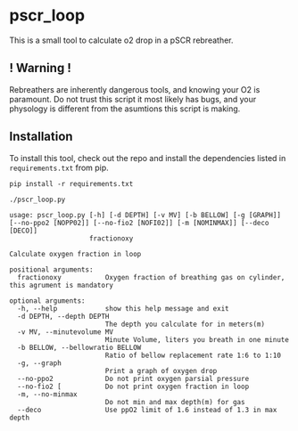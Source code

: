 # pscr_loop

This is a small tool to calculate o2 drop in a pSCR rebreather.

## ! Warning !
Rebreathers are inherently dangerous tools, and knowing your O2 is paramount.
Do not trust this script it most likely has bugs, and your physology is different
from the asumtions this script is making.

## Installation
To install this tool, check out the repo and install the dependencies listed in `requirements.txt` from pip.

  `pip install -r requirements.txt`


```
./pscr_loop.py

usage: pscr_loop.py [-h] [-d DEPTH] [-v MV] [-b BELLOW] [-g [GRAPH]] [--no-ppo2 [NOPP02]] [--no-fio2 [NOFI02]] [-m [NOMINMAX]] [--deco [DECO]]
                    fractionoxy

Calculate oxygen fraction in loop

positional arguments:
  fractionoxy           Oxygen fraction of breathing gas on cylinder, this agrument is mandatory

optional arguments:
  -h, --help            show this help message and exit
  -d DEPTH, --depth DEPTH
                        The depth you calculate for in meters(m)
  -v MV, --minutevolume MV
                        Minute Volume, liters you breath in one minute
  -b BELLOW, --bellowratio BELLOW
                        Ratio of bellow replacement rate 1:6 to 1:10
  -g, --graph
                        Print a graph of oxygen drop
  --no-ppo2             Do not print oxygen parsial pressure
  --no-fio2 [           Do not print oxygen fraction in loop
  -m, --no-minmax
                        Do not min and max depth(m) for gas
  --deco                Use ppO2 limit of 1.6 instead of 1.3 in max depth
```
